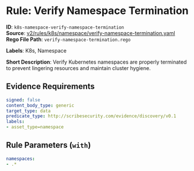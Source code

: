 # Rule: Verify Namespace Termination

**ID**: `k8s-namespace-verify-namespace-termination`  
**Source**: [v2/rules/k8s/namespace/verify-namespace-termination.yaml](https://github.com/scribe-public/sample-policies/v2/rules/k8s/namespace/verify-namespace-termination.yaml)  
**Rego File Path**: `verify-namespace-termination.rego`  

**Labels**: K8s, Namespace

**Short Description**: Verify Kubernetes namespaces are properly terminated to prevent lingering resources and maintain cluster hygiene.

## Evidence Requirements

```yaml
signed: false
content_body_type: generic
target_type: data
predicate_type: http://scribesecurity.com/evidence/discovery/v0.1
labels:
- asset_type=namespace
```
## Rule Parameters (`with`)

```yaml
namespaces:
- .*
```
